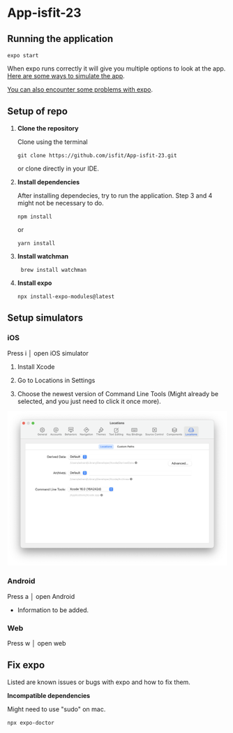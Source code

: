 # App-isfit-23

## Running the application

```
expo start
```

When expo runs correctly it will give you multiple options to look at the app. [Here are some ways to simulate the app](#setup-simulators).

[You can also encounter some problems with expo](#fix-expo).

## Setup of repo

1. **Clone the repository**

   Clone using the terminal

   ```
   git clone https://github.com/isfit/App-isfit-23.git
   ```

   or clone directly in your IDE.

2. **Install dependencies**

   After installing dependecies, try to run the application. Step 3 and 4 might not be necessary to do.

   ```
   npm install
   ```

   or

   ```
   yarn install
   ```

3. **Install watchman**

   ```
    brew install watchman
   ```

4. **Install expo**
   ```
   npx install-expo-modules@latest
   ```

## Setup simulators

### iOS

Press i │ open iOS simulator

1. Install Xcode

2. Go to Locations in Settings

3. Choose the newest version of Command Line Tools (Might already be selected, and you just need to click it once more).

![Image of xcode settings](/src/assets/SetupGuide/xcodeSettingsLocations.png)

### Android

Press a │ open Android

- Information to be added.

### Web

Press w │ open web

## Fix expo

Listed are known issues or bugs with expo and how to fix them.

**Incompatible dependencies**

Might need to use "sudo" on mac.

```
npx expo-doctor
```
